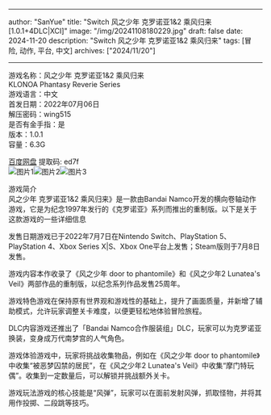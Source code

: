 
---
author: "SanYue"
title: "Switch 风之少年 克罗诺亚1&2 乘风归来[1.0.1+4DLC|XCI]"
image: "/img/20241108180229.jpg"
draft: false
date: 2024-11-20
description: "Switch 风之少年 克罗诺亚1&2 乘风归来"
tags: [冒险, 动作, 平台, 中文]
archives: ["2024/11/20"]

---

游戏名称：风之少年 克罗诺亚1&2 乘风归来   
KLONOA Phantasy Reverie Series    
游戏语言：中文  
首发日期：2022年07月06日  
解压密码：wing515  
是否有金手指：是  
版本：1.0.1   
容量：6.3G

[百度网盘](https//pan.baidu.com/s/1_P2H5GGkiro3qpZEAKaHyQ) 提取码: ed7f  
![图片1](/img/a357fb.jpg)![图片2](/img/b4c2ea.jpg)![图片3](/img/f56757.jpg)  

游戏简介  
风之少年 克罗诺亚1&2 乘风归来》是一款由Bandai Namco开发的横向卷轴动作游戏，它是为纪念1997年发行的《克罗诺亚》系列而推出的重制版。以下是关于这款游戏的一些详细信息

发售日期游戏已于2022年7月7日在Nintendo Switch、PlayStation 5、PlayStation 4、Xbox Series X|S、Xbox One平台上发售；Steam版则于7月8日发售。

游戏内容本作收录了《风之少年 door to phantomile》和《风之少年2 Lunatea's Veil》两部作品的重制版，以纪念系列作品发售25周年。

游戏特色游戏在保持原有世界观和游戏性的基础上，提升了画面质量，并新增了辅助模式，允许玩家调整关卡难度，以便更轻松地体验冒险旅程。

DLC内容游戏还推出了「Bandai Namco合作服装组」DLC，玩家可以为克罗诺亚换装，变身成万代南梦宫的人气角色。

游戏体验游戏中，玩家将挑战收集物品，例如在《风之少年 door to phantomile》中收集“被恶梦囚禁的居民”，在《风之少年2 Lunatea's Veil》中收集“摩门特玩偶”。收集到一定数量后，可以解锁并挑战额外关卡。

游戏玩法游戏的核心技能是“风弹”，玩家可以在面前发射风弹，抓取怪物，并将其用作投掷、二段跳等技巧。
